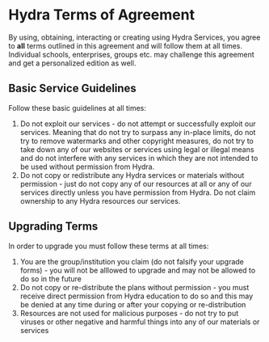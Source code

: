 # Hydra Terms of Agreement
By using, obtaining, interacting or creating using Hydra Services, you agree to **all** terms outlined in this agreement and will follow them at all times. Individual schools, enterprises, groups etc. may challenge this agreement and get a personalized edition as well.

## Basic Service Guidelines
Follow these basic guidelines at all times:
  1. Do not exploit our services - do not attempt or successfully exploit our services. Meaning that do not try to surpass any in-place limits, do not try to remove watermarks and other copyright measures, do not try to take down any of our websites or services using legal or illegal means and do not interfere with any services in which they are not intended to be used without permission from Hydra.
  2. Do not copy or redistribute any Hydra services or materials without permission - just do not copy any of our resources at all or any of our services directly unless you have permission from Hydra. Do not claim ownership to any Hydra resources our services.

## Upgrading Terms
In order to upgrade you must follow these terms at all times:
  1. You are the group/institution you claim (do not falsify your upgrade forms) - you will not be alllowed to upgrade and may not be allowed to do so in the future
  2. Do not copy or re-distribute the plans without permission - you must receive direct permission from Hydra education to do so and this may be denied at any time during or after your copying or re-distribution
  3. Resources are not used for malicious purposes - do not try to put viruses or other negative and harmful things into any of our materials or services
